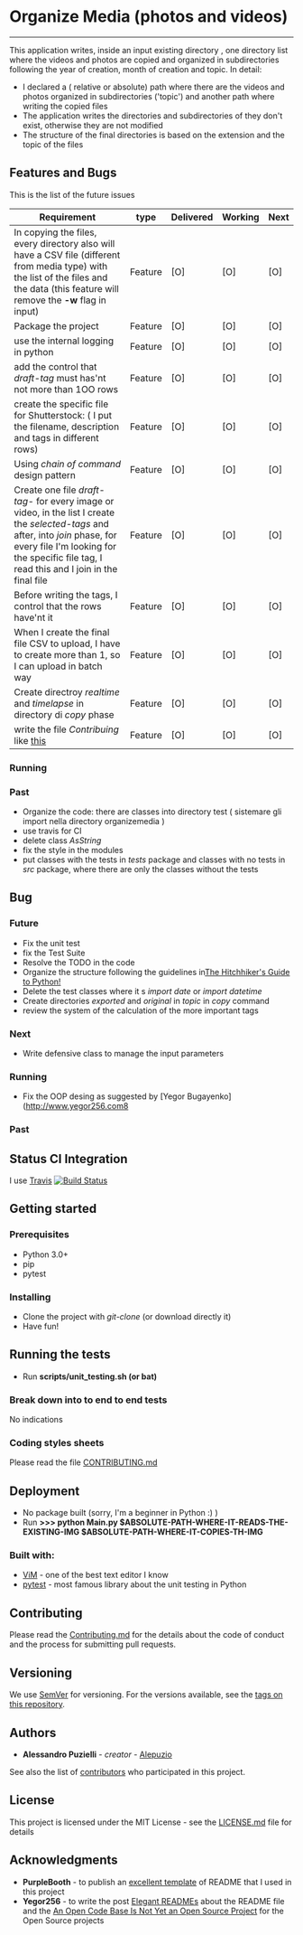 # Organize Media (photos and videos)

---------------

This application writes, inside an input existing directory , one directory list where the videos and photos are copied and organized in subdirectories following the year of creation, month of creation and topic.
In detail:
* I declared a ( relative or absolute) path where there are the videos and photos organized in subdirectories ('topic') and another path where writing the copied files
* The application writes the directories and subdirectories of they don't exist, otherwise they are not modified
* The structure of the final directories is based on the extension and the topic of the files


## Features and Bugs

This is the list of the future issues

  | Requirement | type | Delivered | Working | Next |
  | ----------- |----- | --------- |---------|------|
  |  In copying the files, every directory also will have a CSV file (different from media type) with the list of the files and the data (this feature will remove the **-w** flag in input) | Feature | [O] | [O] | [O] |
| Package the project| Feature | [O] | [O] | [O] | 
  | use the internal logging in python | Feature | [O] | [O] | [O] | 
  | add the control that *draft-tag* must has'nt not more than 1OO rows | Feature| [O] | [O] | [O] | 
  | create the specific file for Shutterstock: ( I put the filename, description and tags in different rows) | Feature | [O] | [O] | [O] |
  | Using *chain of command* design pattern | Feature | [O] | [O] | [O] | 
  | Create one file *draft-tag-* for every image or video, in the list I create the *selected-tags* and after, into *join* phase, for every file I'm looking for the specific file tag, I read this and I join in the final file | Feature | [O] | [O] | [O] |
  | Before writing the tags, I control that the rows have'nt it | Feature | [O] | [O] | [O] | 
  | When I create the final file CSV to upload, I have to create more than 1, so I can upload in batch way| Feature | [O] | [O] | [O] | 
  | Create directroy *realtime* and *timelapse* in directory di *copy* phase| Feature| [O] | [O] | [O] | 
  | write the file *Contribuing* like [this](https://gist.github.com/PurpleBooth/b246794O2957c63ec426/forks) | Feature | [O]| [O] | [O] |

### Running


### Past

* Organize the code: there are classes into directory test ( sistemare gli import nella directory organizemedia )
* use travis for CI
* delete class *AsString*
* fix the style in the modules
* put classes with the tests in *tests* package and classes with no tests in *src* package, where there are only the classes without the tests


## Bug

### Future
* Fix the unit test
* fix the Test Suite
* Resolve the TODO in the code
* Organize the structure following the guidelines in[The Hitchhiker's Guide to Python!](https://docs.python-guide.org/)
* Delete the test classes where it s *import date* or *import datetime*
* Create directories *exported* and *original* in *topic* in *copy* command
* review the system of the calculation of the more important tags

### Next
* Write defensive class to manage the input parameters

### Running
* Fix the OOP desing as suggested by [Yegor Bugayenko](http://www.yegor256.com8

### Past




## Status CI Integration
 
 I use [Travis](https://travis-ci.org/)
 [![Build Status](https://travis-ci.org/alepuzio/organize-media.svg?branch=master)](https://travis-ci.org/alepuzio/organize-media)

## Getting started

### Prerequisites

- Python 3.0+
- pip
- pytest 

### Installing

- Clone the project with *git-clone* (or download directly it)
- Have fun!


## Running the tests

 - Run **scripts/unit_testing.sh (or bat)** 

### Break down into to end to end tests

No indications

	
### Coding styles sheets

Please read the file [CONTRIBUTING.md](http://github.com/alepuzio/organize-media/CONTRIBUTING.md)

## Deployment
 
 - No package built (sorry, I'm a beginner in Python :) )
 - Run    **>>> python Main.py $ABSOLUTE-PATH-WHERE-IT-READS-THE-EXISTING-IMG $ABSOLUTE-PATH-WHERE-IT-COPIES-TH-IMG**
 
### Built with:

* [ViM](http://www.vim.org) - one of the best text editor I know
* [pytest](https://docs.pytest.org/en/stable/) - most famous library about the unit testing in Python

## Contributing

Please read the [Contributing.md](http://github.com/alepuzio/organize-media/CONTRIBUTING.md) for the details about the code of conduct and the process for submitting pull requests.

## Versioning

We use [SemVer](http://semver.org/) for versioning. For the versions available, see the [tags on this repository](https://github.com/alepuzio/organize-media/tags). 

## Authors

* **Alessandro Puzielli** - *creator* - [Alepuzio](https://github.com/alepuzio)

See also the list of [contributors](https://github.com/alepuzio/organize-media/contributors) who participated in this project.

## License

This project is licensed under the MIT License - see the [LICENSE.md](LICENSE.md) file for details

## Acknowledgments

* **PurpleBooth** - to publish an [excellent template](https://gist.github.com/PurpleBooth/109311bb0361f32d87a2) of README that I used in this project 
* **Yegor256** - to write the post [Elegant READMEs](https://www.yegor256.com/2019/04/23/elegant-readme.html) about the README file and the [An Open Code Base Is Not Yet an Open Source Project](https://www.yegor256.com/2018/05/08/open-source-attributes.html) for the Open Source projects
